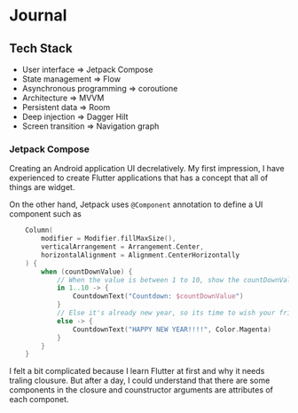 # Journal

## Tech Stack
- User interface => Jetpack Compose
- State management => Flow
- Asynchronous programming => coroutione
- Architecture => MVVM
- Persistent data => Room
- Deep injection => Dagger Hilt
- Screen transition => Navigation graph

### Jetpack Compose
Creating an Android application UI decrelatively. My first impression, I have experienced
to create Flutter applications that has a concept that all of things are widget.

On the other hand, Jetpack uses `@Component` annotation to define a UI component such as

```kotlin
    Column(
        modifier = Modifier.fillMaxSize(),
        verticalArrangement = Arrangement.Center,
        horizontalAlignment = Alignment.CenterHorizontally
    ) {
        when (countDownValue) {
            // When the value is between 1 to 10, show the countDownValue 
            in 1..10 -> {
                CountdownText("Countdown: $countDownValue")
            }
            // Else it's already new year, so its time to wish your friends! 
            else -> {
                CountdownText("HAPPY NEW YEAR!!!!", Color.Magenta)
            }
        }
    }
```

I felt a bit complicated because I learn Flutter at first and why it needs traling clousure.
But after a day, I could understand that there are some components in the closure and counstructor 
arguments are attributes of each componet.




